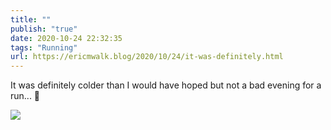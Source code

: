 ```yaml
---
title: ""
publish: "true"
date: 2020-10-24 22:32:35
tags: "Running"
url: https://ericmwalk.blog/2020/10/24/it-was-definitely.html
---
```


It was definitely colder than I would have hoped but not a bad evening for a run... 🏃

![](https://ericmwalk.blog/uploads/2020/729d1c618e.jpg)